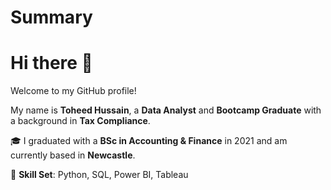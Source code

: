 # Summary
# Hi there 👋
Welcome to my GitHub profile!


My name is **Toheed Hussain**, a **Data Analyst** and **Bootcamp Graduate** with a background in **Tax Compliance**.

🎓 I graduated with a **BSc in Accounting & Finance** in 2021 and am currently based in **Newcastle**.

🔧 **Skill Set**: Python, SQL, Power BI, Tableau
